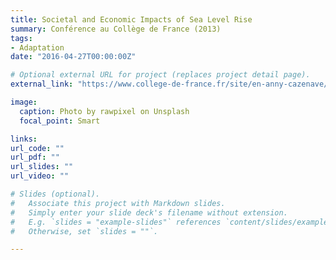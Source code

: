 ```yaml
---
title: Societal and Economic Impacts of Sea Level Rise
summary: Conférence au Collège de France (2013)
tags:
- Adaptation
date: "2016-04-27T00:00:00Z"

# Optional external URL for project (replaces project detail page).
external_link: "https://www.college-de-france.fr/site/en-anny-cazenave/seminar-2013-06-11-15h00.htm"

image:
  caption: Photo by rawpixel on Unsplash
  focal_point: Smart

links:
url_code: ""
url_pdf: ""
url_slides: ""
url_video: ""

# Slides (optional).
#   Associate this project with Markdown slides.
#   Simply enter your slide deck's filename without extension.
#   E.g. `slides = "example-slides"` references `content/slides/example-slides.md`.
#   Otherwise, set `slides = ""`.

---
```



